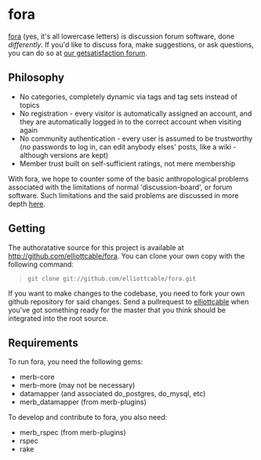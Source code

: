 fora
====

[fora][1] (yes, it's all lowercase letters) is discussion forum software,
done *differently*. If you'd like to discuss fora, make suggestions, or ask
questions, you can do so at [our getsatisfaction forum][2].

  [1]: <http://fora.yreality.net/> (fora homepage)
  [2]: <http://getsatisfaction.com/elliottcable/products/elliottcable_fora>

Philosophy
----------

* No categories, completely dynamic via tags and tag sets instead of topics
* No registration - every visitor is automatically assigned an account, and
they are automatically logged in to the correct account when visiting again
* No community authentication - every user is assumed to be trustworthy (no
passwords to log in, can edit anybody elses' posts, like a wiki - although
versions are kept)
* Member trust built on self-sufficient ratings, not mere membership

With fora, we hope to counter some of the basic anthropological problems
associated with the limitations of normal 'discussion-board', or forum
software. Such limitations and the said problems are discussed in more
depth [here][3].

  [3]: <http://wakaba.c3.cx/shii/shiichan> (Discussion and comparision of forum software vs. 2ch-type software)

Getting
-------

The authoratative source for this project is available at
<http://github.com/elliottcable/fora>. You can clone your own copy with the
following command:

> `git clone git://github.com/elliottcable/fora.git`

If you want to make changes to the codebase, you need to fork your own github
repository for said changes. Send a pullrequest to [elliottcable][4]
when you've got something ready for the master that you think should be
integrated into the root source.

  [4]: <http://github.com/elliottcable> (elliottcable's github account)

Requirements
------------

To run fora, you need the following gems:

* merb-core
* merb-more (may not be necessary)
* datamapper (and associated do_postgres, do_mysql, etc)
* merb_datamapper (from merb-plugins)

To develop and contribute to fora, you also need:

* merb_rspec (from merb-plugins)
* rspec
* rake